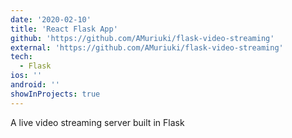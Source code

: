 ```yaml
---
date: '2020-02-10'
title: 'React Flask App'
github: 'https://github.com/AMuriuki/flask-video-streaming'
external: 'https://github.com/AMuriuki/flask-video-streaming'
tech:
  - Flask
ios: ''
android: ''
showInProjects: true
---
```


A live video streaming server built in Flask
